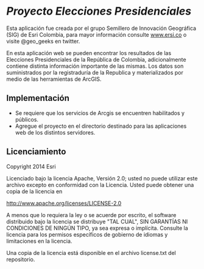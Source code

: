 # _Proyecto Elecciones Presidenciales_

Esta aplicación fue creada por el grupo Semillero de Innovación Geográfica (SIG) de Esri Colombia, para mayor información consulte www.ersi.co o visite @geo_geeks en twitter.

En esta aplicación web se pueden encontrar los resultados de las Elecciones Presidenciales de la República de Colombia, adicionalmente contiene distinta información importante de las mismas. Los datos son suministrados por la registraduría de la Republica y materializados por medio de las herramientas de ArcGIS.

## Implementación

- Se requiere que los servicios de Arcgis se encuentren habilitados y públicos.
- Agregue el proyecto en el directorio destinado para las aplicaciones web de los distintos servidores.

## Licenciamiento

Copyright 2014 Esri

Licenciado bajo la licencia Apache, Versión 2.0; usted no puede utilizar este archivo excepto en conformidad con la Licencia. Usted puede obtener una copia de la licencia en

http://www.apache.org/licenses/LICENSE-2.0

A menos que lo requiera la ley o se acuerde por escrito, el software distribuido bajo la licencia se distribuye "TAL CUAL", SIN GARANTÍAS NI CONDICIONES DE NINGÚN TIPO, ya sea expresa o implícita. Consulte la licencia para los permisos específicos de gobierno de idiomas y limitaciones en la licencia. 

Una copia de la licencia está disponible en el archivo license.txt del repositorio.